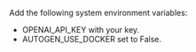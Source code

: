 Add the following system environment variables:
- OPENAI_API_KEY with your key.
- AUTOGEN_USE_DOCKER set to False.
